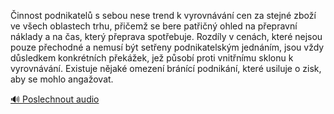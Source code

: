 
Činnost podnikatelů s sebou nese trend k vyrovnávání cen za stejné zboží ve všech oblastech trhu, přičemž se bere patřičný ohled na přepravní náklady a na čas, který přeprava spotřebuje. Rozdíly v cenách, které nejsou pouze přechodné a nemusí být setřeny podnikatelským jednáním, jsou vždy důsledkem konkrétních překážek, jež působí proti vnitřnímu sklonu k vyrovnávání. Existuje nějaké omezení bránící podnikání, které usiluje o zisk, aby se mohlo angažovat.

[🔊 Poslechnout audio](/data/7-paragraphs/audio/chapter_62/para_006-innost-podnikatel-s-sebou-nese-trend-k-vyrovnv.mp3)
